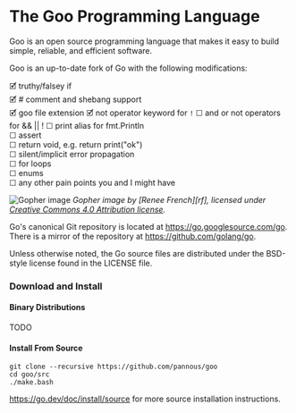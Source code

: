 # The Goo Programming Language

Goo is an open source programming language that makes it easy to build simple, reliable, and efficient software.

Goo is an up-to-date fork of Go with the following modifications:
<!--
just like most ugliness in the world appears when you add a five to json(5) 
so does adding a little o to Go[o] make it a little more beautiful
-->
🗹 truthy/falsey if  
🗹 # comment and shebang support  
🗹 goo file extension
🗹 not operator keyword for `!`
☐ and or not operators for && || !
☐ print alias for fmt.Println    
☐ assert  
☐ return void, e.g. return print("ok")  
☐ silent/implicit error propagation    
☐ for loops    
☐ enums  
☐ any other pain points you and I might have  

![Gopher image](https://golang.org/doc/gopher/fiveyears.jpg)
*Gopher image by [Renee French][rf], licensed under [Creative Commons 4.0 Attribution license][cc4-by].*

Go's canonical Git repository is located at https://go.googlesource.com/go.
There is a mirror of the repository at https://github.com/golang/go.

Unless otherwise noted, the Go source files are distributed under the
BSD-style license found in the LICENSE file.

### Download and Install

#### Binary Distributions

TODO

#### Install From Source

```
git clone --recursive https://github.com/pannous/goo
cd goo/src
./make.bash
```

https://go.dev/doc/install/source for more source installation instructions.

[cc4-by]: https://creativecommons.org/licenses/by/4.0/
